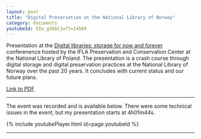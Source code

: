 ```yaml
---
layout: post
title: "Digital Preservation at the National Library of Norway"
category: documents
youtubeId: OIw_g36bCjw?t=14504
---
```


Presentation at the [Digital libraries: storage for now and forever](https://www.bn.org.pl/aktualnosci/5307-digital-libraries:-storage-for-now-and-forever.-konferencja-na-temat-przechowywania-zbiorow-w-bibliotekach-cyfrowych..html) conferenence hosted by the IFLA Preservation and Conservation Center at the National Library of Poland. The presentation is a crash course through digital storage and digital preservation practices at the National Library of Norway over the past 20 years. It concludes with current status and our future plans.

[Link to PDF](/assets/pdf/2024-05-29-IFLA-PAC-DIGIPRES.pdf)

---

The event was recorded and is available below. There were some technical issues in the event, but my presentation starts at 4h01m44s. 

{% include youtubePlayer.html id=page.youtubeId %}

---